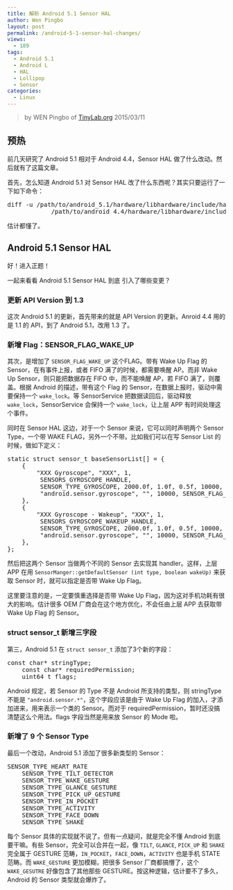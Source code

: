 ```yaml
---
title: 解析 Android 5.1 Sensor HAL
author: Wen Pingbo
layout: post
permalink: /android-5-1-sensor-hal-changes/
views:
  - 189
tags:
  - Android 5.1
  - Android L
  - HAL
  - Lollipop
  - Sensor
categories:
  - Linux
---
```


> by WEN Pingbo of [TinyLab.org][1]
> 2015/03/11


## 预热

前几天研究了 Android 5.1 相对于 Android 4.4，Sensor HAL 做了什么改动。然后就有了这篇文章。

首先，怎么知道 Android 5.1 对 Sensor HAL 改了什么东西呢？其实只要运行了一下如下命令：

<pre>diff -u /path/to/android_5.1/hardware/libhardware/include/hardware/sensors.h \
            /path/to/android_4.4/hardware/libhardware/include/hardware/sensors.h
</pre>

估计都懂了。

## Android 5.1 Sensor HAL

好！进入正题！

一起来看看 Android 5.1 Sensor HAL 到底 引入了哪些变更？

### 更新 API Version 到 1.3

这次 Android 5.1 的更新，首先带来的就是 API Version 的更新。Anroid 4.4 用的是 1.1 的 API，到了 Android 5.1，改用 1.3 了。

### 新增 Flag：SENSOR_FLAG_WAKE_UP

其次，是增加了 `SENSOR_FLAG_WAKE_UP` 这个FLAG。带有 Wake Up Flag 的 Sensor，在有事件上报，或者 FIFO 满了的时候，都需要唤醒 AP。而非 Wake Up Sensor，则只能把数据存在 FIFO 中，而不能唤醒 AP，若 FIFO 满了，则覆盖。根据 Android 的描述，带有这个 Flag 的 Sensor，在数据上报时，驱动中需要保持一个 `wake_lock`。等 SensorService 把数据读回后，驱动释放 `wake_lock`，SensorService 会保持一个 `wake_lock`，让上层 APP 有时间处理这个事件。

同时在 Sensor HAL 这边，对于一个 Sensor 来说，它可以同时声明两个 Sensor Type，一个带 WAKE FLAG，另外一个不带。比如我们可以在写 Sensor List 的时候，做如下定义：

<pre>static struct sensor_t baseSensorList[] = {
    {
        "XXX Gyroscope", "XXX", 1,
         SENSORS_GYROSCOPE_HANDLE,
         SENSOR_TYPE_GYROSCOPE, 2000.0f, 1.0f, 0.5f, 10000, 0, 62,
         "android.sensor.gyroscope", "", 10000, SENSOR_FLAG_CONTINUOUS_MODE, {}
    },
    {
        "XXX Gyroscope - Wakeup", "XXX", 1,
         SENSORS_GYROSCOPE_WAKEUP_HANDLE,
         SENSOR_TYPE_GYROSCOPE, 2000.0f, 1.0f, 0.5f, 10000, 0, 62,
         "android.sensor.gyroscope", "", 10000, SENSOR_FLAG_CONTINUOUS_MODE | SENSOR_FLAG_WAKE_UP, {}
    },
};
</pre>

然后把这两个 Sensor 当做两个不同的 Sensor 去实现其 handler。这样，上层 APP 在用 `SensorManger::getDefaultSensor (int type, boolean wakeUp)` 来获取 Sensor 时，就可以指定是否带 Wake Up Flag。

这里要注意的是，一定要慎重选择是否带 Wake Up Flag，因为这对手机功耗有很大的影响。估计很多 OEM 厂商会在这个地方优化，不会任由上层 APP 去获取带 Wake Up Flag 的 Sensor。

### struct sensor_t 新增三字段

第三，Android 5.1 在 `struct sensor_t` 添加了3个新的字段：

<pre>const char* stringType;
    const char* requiredPermission;
    uint64_t flags;
</pre>

Android 规定，若 Sensor 的 Type 不是 Android 所支持的类型，则 stringType 不能是 `"android.sensor.*"`，这个字段应该是由于 Wake Up Flag 的加入，才添加进来，用来表示一个类的 Sensor。而对于 requiredPermission，暂时还没搞清楚这么个用法。flags 字段当然是用来放 Sensor 的 Mode 啦。

### 新增了 9 个 Sensor Type

最后一个改动，Android 5.1 添加了很多新类型的 Sensor：

<pre>SENSOR_TYPE_HEART_RATE
    SENSOR_TYPE_TILT_DETECTOR
    SENSOR_TYPE_WAKE_GESTURE
    SENSOR_TYPE_GLANCE_GESTURE
    SENSOR_TYPE_PICK_UP_GESTURE
    SENSOR_TYPE_IN_POCKET
    SENSOR_TYPE_ACTIVITY
    SENSOR_TYPE_FACE_DOWN
    SENSOR_TYPE_SHAKE
</pre>

每个 Sensor 具体的实现就不说了。但有一点疑问，就是完全不懂 Android 到底要干嘛。有些 Sensor，完全可以合并在一起，像 `TILT`, `GLANCE`, `PICK_UP` 和 `SHAKE`完全属于 GESTURE 范畴，`IN_POCKET`，`FACE_DOWN`，`ACTIVITY` 也是手机 STATE 范畴。而 `WAKE_GESTURE` 更加模糊，把很多 Sensor 厂商都搞懵了，这个 `WAKE_GESUTRE` 好像包含了其他那些 GESTURE。按这种逻辑，估计要不了多久，Android 的 Sensor 类型就会爆炸了。





 [1]: http://tinylab.org
